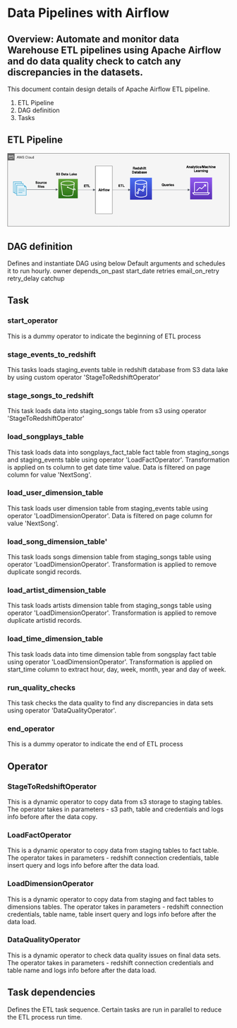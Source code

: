 # Data Pipelines with Airflow

## Overview: Automate and monitor data Warehouse ETL pipelines using Apache Airflow and do data quality check to catch any  discrepancies in the datasets. 

This document contain design details of Apache Airflow ETL pipeline.
1. ETL Pipeline
2. DAG definition 
3. Tasks

## ETL Pipeline

![](images/Redshift-ETL.png)


## DAG definition
Defines and instantiate DAG using below Default arguments and schedules it to run hourly.
owner
depends_on_past
start_date
retries
email_on_retry
retry_delay
catchup

## Task
### start_operator
This is a dummy operator to indicate the beginning of ETL process

### stage_events_to_redshift
This tasks loads staging_events table in redshift database from S3 data lake by using custom operator 'StageToRedshiftOperator' 

### stage_songs_to_redshift
This task loads data into staging_songs table from s3 using operator 'StageToRedshiftOperator'

### load_songplays_table
This task loads data into songplays_fact_table fact table from staging_songs and staging_events table using operator 'LoadFactOperator'. Transformation is applied on ts column to get date time value. Data is filtered on page column for value 'NextSong'.

### load_user_dimension_table
This task loads user dimension table from staging_events table using operator 'LoadDimensionOperator'. Data is filtered on page column for value 'NextSong'.

### load_song_dimension_table'
This task loads songs dimension table from staging_songs table using operator 'LoadDimensionOperator'. Transformation is applied to remove duplicate songid records.

### load_artist_dimension_table
This task loads artists dimension table from staging_songs table using operator 'LoadDimensionOperator'. Transformation is applied to remove duplicate artistid records.

### load_time_dimension_table
This task loads data into time dimension table from songsplay fact table using operator 'LoadDimensionOperator'. Transformation is applied on start_time column to extract hour, day, week, month, year and day of week.

### run_quality_checks
This task checks the data quality to find any discrepancies in data sets using operator 'DataQualityOperator'.

### end_operator
This is a dummy operator to indicate the end of ETL process

## Operator
### StageToRedshiftOperator
This is a dynamic operator to copy data from s3 storage to staging tables. The operator takes in parameters - s3 path, table and credentials and logs info before after the data copy.

### LoadFactOperator
This is a dynamic operator to copy data from staging tables to fact table. The operator takes in parameters - redshift connection credentials, table insert query and logs info before after the data load.

### LoadDimensionOperator
This is a dynamic operator to copy data from staging and fact tables to dimensions tables. The operator takes in parameters - redshift connection credentials, table name, table insert query and logs info before after the data load.

### DataQualityOperator
This is a dynamic operator to check data quality issues on final data sets. The operator takes in parameters - redshift connection credentials and table name and logs info before after the data load.

## Task dependencies
Defines the ETL task sequence. Certain tasks are run in parallel to reduce the ETL process run time.